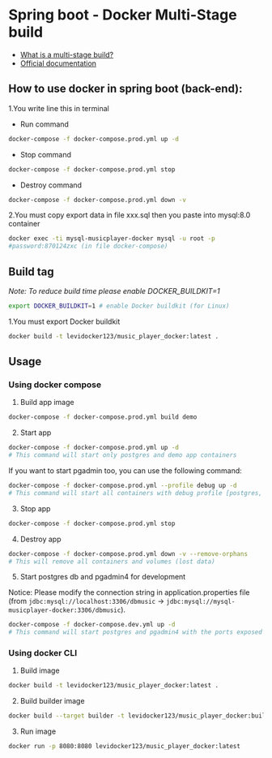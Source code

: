 # Spring boot - Docker Multi-Stage build

- [What is a multi-stage build?](https://vsupalov.com/docker-multi-stage-advantages/)
- [Official documentation](https://spring.io/guides/topicals/spring-boot-docker/)
## How to use docker in spring boot (back-end):

1.You write line this in terminal
   
- Run command

```bash
docker-compose -f docker-compose.prod.yml up -d
```
- Stop command
```bash
docker-compose -f docker-compose.prod.yml stop
```
- Destroy command
```bash
docker-compose -f docker-compose.prod.yml down -v
```
2.You must copy export data in file xxx.sql then you paste into mysql:8.0 container
```bash
docker exec -ti mysql-musicplayer-docker mysql -u root -p
#password:870124zxc (in file docker-compose)
```
## Build tag
_Note: To reduce build time please enable DOCKER_BUILDKIT=1_

```bash
export DOCKER_BUILDKIT=1 # enable Docker buildkit (for Linux)
```
1.You must export Docker buildkit
```bash
docker build -t levidocker123/music_player_docker:latest .
```

## Usage

### Using docker compose

1. Build app image

```bash
docker-compose -f docker-compose.prod.yml build demo
```

2. Start app

```bash
docker-compose -f docker-compose.prod.yml up -d
# This command will start only postgres and demo app containers
```

If you want to start pgadmin too, you can use the following command:

```bash
docker-compose -f docker-compose.prod.yml --profile debug up -d
# This command will start all containers with debug profile [postgres, demo] + pgadmin4
```

3. Stop app

```bash
docker-compose -f docker-compose.prod.yml stop
```

4. Destroy app

```bash
docker-compose -f docker-compose.prod.yml down -v --remove-orphans
# This will remove all containers and volumes (lost data)
```

5. Start postgres db and pgadmin4 for development

Notice: Please modify the connection string in application.properties file (from `jdbc:mysql://localhost:3306/dbmusic` -> `jdbc:mysql://mysql-musicplayer-docker:3306/dbmusic`).

```bash
docker-compose -f docker-compose.dev.yml up -d
# This command will start postgres and pgadmin4 with the ports exposed on host machine
```

### Using docker CLI

1. Build image

```bash
docker build -t levidocker123/music_player_docker:latest .
```

2. Build builder image

```bash
docker build --target builder -t levidocker123/music_player_docker:builder .
```

3. Run image

```bash
docker run -p 8080:8080 levidocker123/music_player_docker:latest
```
